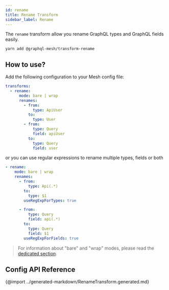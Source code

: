 ```yaml
---
id: rename
title: Rename Transform
sidebar_label: Rename
---
```


The `rename` transform allow you rename GraphQL types and GraphQL fields easily.

```
yarn add @graphql-mesh/transform-rename
```

## How to use?

Add the following configuration to your Mesh config file:

```yml
transforms:
  - rename:
      mode: bare | wrap
      renames:
        - from:
            type: ApiUser
          to:
            type: User
        - from:
            type: Query
            field: apiUser
          to:
            type: Query
            field: user
```

or you can use regular expressions to rename multiple types, fields or both

```yml
- rename:
    mode: bare | wrap
    renames:
      - from:
          type: Api(.*)
        to:
          type: $1
        useRegExpForTypes: true

      - from:
          type: Query
          field: api(.*)
        to:
          type: Query
          field: $1
        useRegExpForFields: true
```

> For information about "bare" and "wrap" modes, please read the [dedicated section](/docs/transforms/transforms-introduction#two-different-modes).

## Config API Reference

{@import ../generated-markdown/RenameTransform.generated.md}
